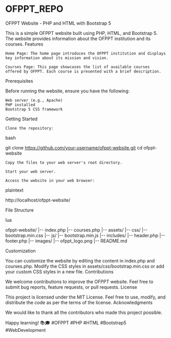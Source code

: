 # OFPPT_REPO

OFPPT Website - PHP and HTML with Bootstrap 5

This is a simple OFPPT website built using PHP, HTML, and Bootstrap 5. The website provides information about the OFPPT institution and its courses.
Features

    Home Page: The home page introduces the OFPPT institution and displays key information about its mission and vision.

    Courses Page: This page showcases the list of available courses offered by OFPPT. Each course is presented with a brief description.

Prerequisites

Before running the website, ensure you have the following:

    Web server (e.g., Apache)
    PHP installed
    Bootstrap 5 CSS framework

Getting Started

    Clone the repository:

bash

git clone https://github.com/your-username/ofppt-website.git
cd ofppt-website

    Copy the files to your web server's root directory.

    Start your web server.

    Access the website in your web browser:

plaintext

http://localhost/ofppt-website/

File Structure

lua

ofppt-website/
|-- index.php
|-- courses.php
|-- assets/
    |-- css/
        |-- bootstrap.min.css
    |-- js/
        |-- bootstrap.min.js
|-- includes/
    |-- header.php
    |-- footer.php
|-- images/
    |-- ofppt_logo.png
|-- README.md

Customization

You can customize the website by editing the content in index.php and courses.php. Modify the CSS styles in assets/css/bootstrap.min.css or add your custom CSS styles in a new file.
Contributions

We welcome contributions to improve the OFPPT website. Feel free to submit bug reports, feature requests, or pull requests.
License

This project is licensed under the MIT License. Feel free to use, modify, and distribute the code as per the terms of the license.
Acknowledgments

We would like to thank all the contributors who made this project possible.

Happy learning! 📚🎓 #OFPPT #PHP #HTML #Bootstrap5 #WebDevelopment
